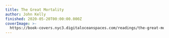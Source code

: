 ```yaml
---
title: The Great Mortality
author: John Kelly
finished: 2020-05-20T00:00:00.000Z
coverImage: >-
  https://book-covers.nyc3.digitaloceanspaces.com/readings/the-great-mortality-01.jpg
---
```

